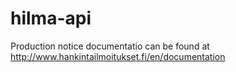 # hilma-api

Production notice documentatio can be found at http://www.hankintailmoitukset.fi/en/documentation
